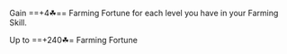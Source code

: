 <!-- ==+4☘==/Level - Up to ==+240☘== with :minecraft-16x-item-golden_hoe:[Farming](https://hypixel-skyblock.fandom.com/wiki/Farming) 60 -->

Gain ==+4☘== Farming Fortune for each level you have in your Farming Skill.

Up to ==+240☘= Farming Fortune